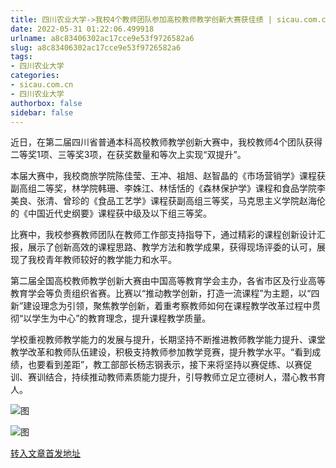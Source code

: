 ```yaml
---
title: 四川农业大学->我校4个教师团队参加高校教师教学创新大赛获佳绩 | sicau.com.cn
date: 2022-05-31 01:22:06.499918
urlname: a8c83406302ac17cce9e53f9726582a6
slug: a8c83406302ac17cce9e53f9726582a6
tags: 
- 四川农业大学
categories:
- sicau.com.cn
- 四川农业大学
authorbox: false
sidebar: false
---
```

近日，在第二届四川省普通本科高校教师教学创新大赛中，我校教师4个团队获得二等奖1项、三等奖3项，在获奖数量和等次上实现“双提升”。

本届大赛中，我校商旅学院陈佳莹、王冲、祖旭、赵智晶的《市场营销学》课程获副高组二等奖，林学院韩珊、李姝江、林恬恬的《森林保护学》课程和食品学院李美良、张清、曾珍的《食品工艺学》课程获副高组三等奖，马克思主义学院赵海伦的《中国近代史纲要》课程获中级及以下组三等奖。


<!--more-->
比赛中，我校参赛教师团队在教师工作部支持指导下，通过精彩的课程创新设计汇报，展示了创新高效的课程思路、教学方法和教学成果，获得现场评委的认可，展现了我校青年教师较好的教学能力和水平。

第二届全国高校教师教学创新大赛由中国高等教育学会主办，各省市区及行业高等教育学会等负责组织省赛。比赛以“推动教学创新，打造一流课程”为主题，以“四新”建设理念为引领，聚焦教学创新，着重考察教师如何在课程教学改革过程中贯彻“以学生为中心”的教育理念，提升课程教学质量。

学校重视教师教学能力的发展与提升，长期坚持不断推进教师教学能力提升、课堂教学改革和教师队伍建设，积极支持教师参加教学竞赛，提升教学水平。“看到成绩，也要看到差距”，教工部部长杨志钢表示，接下来将坚持以赛促练、以赛促训、赛训结合，持续推动教师素质能力提升，引导教师立足立德树人，潜心教书育人。

![图](https://news.sicau.edu.cn/__local/7/C3/8E/94E9820DA67F1E314251960C491_A4929DA9_C80EE.png)

![图](https://news.sicau.edu.cn/__local/D/C4/12/6EA21491DAE899C9AC58252EB46_1EC33DA4_45E6.png)

[转入文章首发地址](https://news.sicau.edu.cn/info/1078/68026.htm)